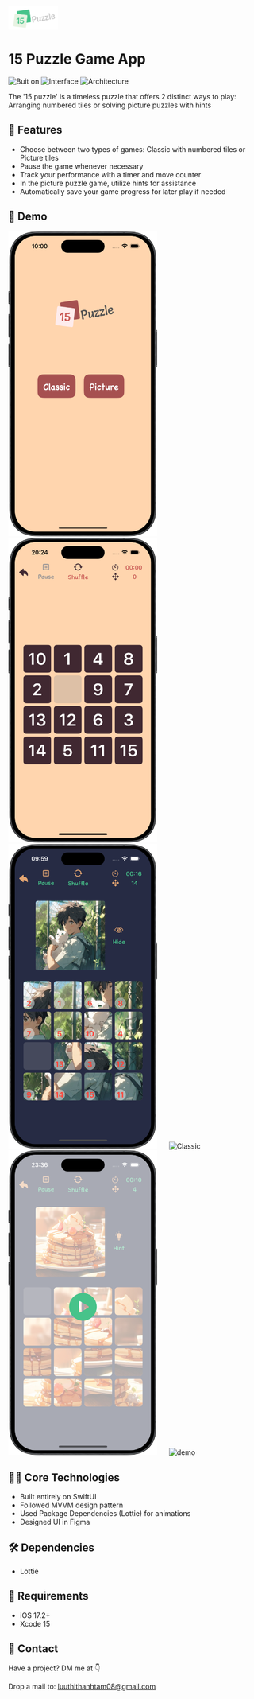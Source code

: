 <img src="https://github.com/bii-08/Sliding15PuzzleGame/blob/main/Sliding15PuzzleGame/Assets.xcassets/Puzzle%20icon_Dark%20mode.imageset/Puzzle%20icon_Dark%20mode.png" width="100"  title="app">&nbsp;&nbsp;&nbsp;&nbsp;&nbsp;

# 15 Puzzle Game App
![Buit on](https://img.shields.io/badge/Built_on-Swift-red?logo=Swift)
![Interface](https://img.shields.io/badge/Interface-SwiftUI-yellow)
![Architecture](https://img.shields.io/badge/Architecture-MVVM-green)

The '15 puzzle' is a timeless puzzle that offers 2 distinct ways to play: 
Arranging numbered tiles or solving picture puzzles with hints

##  🚀  Features

- Choose between two types of games: Classic with numbered tiles or Picture tiles
- Pause the game whenever necessary
- Track your performance with a timer and move counter
- In the picture puzzle game, utilize hints for assistance
- Automatically save your game progress for later play if needed
  
##  📸  Demo

<img src="https://github.com/bii-08/Sliding15PuzzleGame/blob/main/Sliding15PuzzleGame/Readme_Images.xcassets/Screenshot_Selection.imageset/Screenshot_Selection.png" width="300"  title="Classic">&nbsp;&nbsp;&nbsp;&nbsp;&nbsp;
<img src="https://github.com/bii-08/Sliding15PuzzleGame/blob/main/Sliding15PuzzleGame/Readme_Images.xcassets/Screenshot_Classic.imageset/Screenshot_Classic.png" width="300"  title="Classic">&nbsp;&nbsp;&nbsp;&nbsp;&nbsp;
<img src="https://github.com/bii-08/Sliding15PuzzleGame/blob/main/Sliding15PuzzleGame/Readme_Images.xcassets/Screenshot_Picture.imageset/Screenshot_Picture.png" width="300"  title="Classic">&nbsp;&nbsp;&nbsp;&nbsp;&nbsp;
<img src="https://github.com/bii-08/Sliding15PuzzleGame/blob/main/Sliding15PuzzleGame/Readme_Images.xcassets/Screenshot_PictureList.imageset/Screenshot_PictureList.png" width="300"  title="Classic">&nbsp;&nbsp;&nbsp;&nbsp;&nbsp;
<img src="https://github.com/bii-08/Sliding15PuzzleGame/blob/main/Sliding15PuzzleGame/Readme_Images.xcassets/Screenshot_Pause.imageset/Screenshot_Pause.png" width="300"  title="Classic">&nbsp;&nbsp;&nbsp;&nbsp;&nbsp;
<img src="https://github.com/bii-08/Sliding15PuzzleGame/blob/main/Sliding15PuzzleGame/Readme_Images.xcassets/15PuzzleDemo_corner.dataset/15PuzzleDemo_corner.gif" width="280"  title="demo">&nbsp;&nbsp;&nbsp;&nbsp;&nbsp;

## 👩‍💻 Core Technologies

- Built entirely on SwiftUI
- Followed MVVM design pattern
- Used Package Dependencies (Lottie) for animations
- Designed UI in Figma

## 🛠️ Dependencies

- Lottie

## 📜 Requirements
- iOS 17.2+
- Xcode 15

## 📱 Contact

Have a project? DM me at 👇

Drop a mail to: luuthithanhtam08@gmail.com
